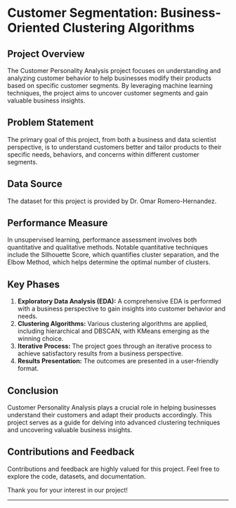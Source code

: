 # Customer Segmentation: Business-Oriented Clustering Algorithms

## Project Overview
The Customer Personality Analysis project focuses on understanding and analyzing customer behavior to help businesses modify their products based on specific customer segments. By leveraging machine learning techniques, the project aims to uncover customer segments and gain valuable business insights.

## Problem Statement
The primary goal of this project, from both a business and data scientist perspective, is to understand customers better and tailor products to their specific needs, behaviors, and concerns within different customer segments.

## Data Source
The dataset for this project is provided by Dr. Omar Romero-Hernandez.

## Performance Measure
In unsupervised learning, performance assessment involves both quantitative and qualitative methods. Notable quantitative techniques include the Silhouette Score, which quantifies cluster separation, and the Elbow Method, which helps determine the optimal number of clusters.

## Key Phases
1. **Exploratory Data Analysis (EDA):** A comprehensive EDA is performed with a business perspective to gain insights into customer behavior and needs.
2. **Clustering Algorithms:** Various clustering algorithms are applied, including hierarchical and DBSCAN, with KMeans emerging as the winning choice.
3. **Iterative Process:** The project goes through an iterative process to achieve satisfactory results from a business perspective.
4. **Results Presentation:** The outcomes are presented in a user-friendly format.

## Conclusion
Customer Personality Analysis plays a crucial role in helping businesses understand their customers and adapt their products accordingly. This project serves as a guide for delving into advanced clustering techniques and uncovering valuable business insights.

## Contributions and Feedback
Contributions and feedback are highly valued for this project. Feel free to explore the code, datasets, and documentation.

Thank you for your interest in our project!

---
